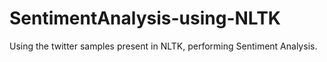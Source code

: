 # SentimentAnalysis-using-NLTK
Using the twitter samples present in NLTK, performing Sentiment Analysis.
